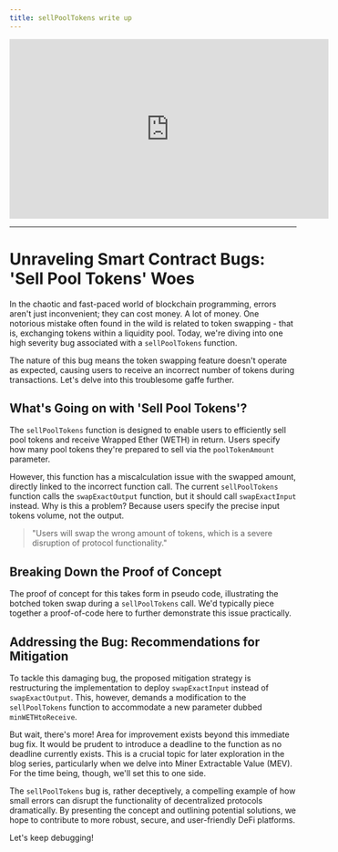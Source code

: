 ```yaml
---
title: sellPoolTokens write up
---
```


<iframe width="560" height="315" src="https://www.youtube.com/embed/YtYnkciULlk?si=_YTLelcfTS3j22tG" title="YouTube video player" frameborder="0" allow="accelerometer; autoplay; clipboard-write; encrypted-media; gyroscope; picture-in-picture; web-share" allowfullscreen></iframe>

---

# Unraveling Smart Contract Bugs: 'Sell Pool Tokens' Woes

In the chaotic and fast-paced world of blockchain programming, errors aren't just inconvenient; they can cost money. A lot of money. One notorious mistake often found in the wild is related to token swapping - that is, exchanging tokens within a liquidity pool. Today, we're diving into one high severity bug associated with a `sellPoolTokens` function.

The nature of this bug means the token swapping feature doesn't operate as expected, causing users to receive an incorrect number of tokens during transactions. Let's delve into this troublesome gaffe further.

## What's Going on with 'Sell Pool Tokens'?

The `sellPoolTokens` function is designed to enable users to efficiently sell pool tokens and receive Wrapped Ether (WETH) in return. Users specify how many pool tokens they're prepared to sell via the `poolTokenAmount` parameter.

However, this function has a miscalculation issue with the swapped amount, directly linked to the incorrect function call. The current `sellPoolTokens` function calls the `swapExactOutput` function, but it should call `swapExactInput` instead. Why is this a problem? Because users specify the precise input tokens volume, not the output.

> "Users will swap the wrong amount of tokens, which is a severe disruption of protocol functionality."

## Breaking Down the Proof of Concept

The proof of concept for this takes form in pseudo code, illustrating the botched token swap during a `sellPoolTokens` call. We'd typically piece together a proof-of-code here to further demonstrate this issue practically.

## Addressing the Bug: Recommendations for Mitigation

To tackle this damaging bug, the proposed mitigation strategy is restructuring the implementation to deploy `swapExactInput` instead of `swapExactOutput`. This, however, demands a modification to the `sellPoolTokens` function to accommodate a new parameter dubbed `minWETHtoReceive`.

But wait, there's more! Area for improvement exists beyond this immediate bug fix. It would be prudent to introduce a deadline to the function as no deadline currently exists. This is a crucial topic for later exploration in the blog series, particularly when we delve into Miner Extractable Value (MEV). For the time being, though, we'll set this to one side.

The `sellPoolTokens` bug is, rather deceptively, a compelling example of how small errors can disrupt the functionality of decentralized protocols dramatically. By presenting the concept and outlining potential solutions, we hope to contribute to more robust, secure, and user-friendly DeFi platforms.

Let's keep debugging!
